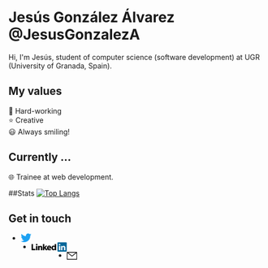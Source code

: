 # Jesús González Álvarez @JesusGonzalezA 
Hi, I'm Jesús, student of computer science (software development) at UGR (University of Granada, Spain).
 
 ## My values 
:muscle: Hard-working <br>
:star: Creative <br>
:smiley: Always smiling! <br>
   
## Currently ... 
:globe_with_meridians: Trainee at web development.

##Stats
[![Top Langs](https://github-readme-stats.vercel.app/api/top-langs/?username=JesusGonzalezA&layout=compact)](https://github.com/anuraghazra/github-readme-stats)
## Get in touch 
<ul>
    <li>
        <a href="https://twitter.com/JesusGonzalezA">
          <img align="left" alt="JesusGonzalezA | Twitter" width="21px" src="https://raw.githubusercontent.com/JesusGonzalezA/JesusGonzalezA/master/assets/twitter-logo.png" />
        </a>
    </li>
    <li>
        <a href="https://www.linkedin.com/in/jesusgonzalezalvarez">
          <img align="left" alt="JesusGonzalezA | LinkedIn" width="70px" src="https://raw.githubusercontent.com/JesusGonzalezA/JesusGonzalezA/master/assets/linkedin-logo.png" />
        </a>
    </li>
    <li>
    	<a href="mailto:jesusgranada99@gmail.com?Subject=Hola%20Jesús!">
       	 <img align="left" alt="Mail" width="20px" src="https://raw.githubusercontent.com/JesusGonzalezA/JesusGonzalezA/master/assets/mail-icon.png" />
    	</a>
    </li>
</ul>